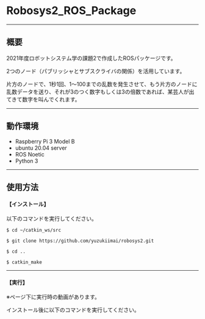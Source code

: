 # Robosys2_ROS_Package
___

## 概要

2021年度ロボットシステム学の課題2で作成したROSパッケージです。

2つのノード（パブリッシャとサブスクライバの関係）を活用しています。

片方のノードで、1秒1回、1～100までの乱数を発生させて、もう片方のノードに乱数データを送り、それが3のつく数字もしくは3の倍数であれば、某芸人が出てきて数字を叫んでくれます。

___

## 動作環境

- Raspberry Pi 3 Model B
- ubuntu 20.04 server
- ROS Noetic
- Python 3

___

## 使用方法

#### 【インストール】

以下のコマンドを実行してください。

``` 
$ cd ~/catkin_ws/src

$ git clone https://github.com/yuzukiimai/robosys2.git 

$ cd ..

$ catkin_make
```
___

#### 【実行】

※ページ下に実行時の動画があります。

インストール後に以下のコマンドを実行してください。

